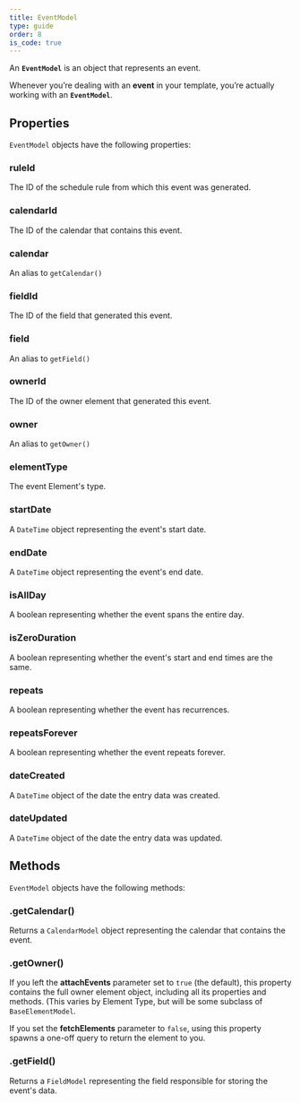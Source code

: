 ```yaml
---
title: EventModel
type: guide
order: 8
is_code: true
---
```


An **`EventModel`** is an object that represents an event.

Whenever you’re dealing with an **event** in your template, you’re actually working with an **`EventModel`**.

## **Properties**

`EventModel` objects have the following properties:

### ruleId

The ID of the schedule rule from which this event was generated.

### calendarId

The ID of the calendar that contains this event.

### calendar

An alias to `getCalendar()`

### fieldId

The ID of the field that generated this event.

### field

An alias to `getField()`

### ownerId

The ID of the owner element that generated this event.

### owner

An alias to `getOwner()`

### elementType

The event Element's type.

### startDate

A `DateTime` object representing the event's start date.

### endDate

A `DateTime` object representing the event's end date.

### isAllDay

A boolean representing whether the event spans the entire day.

### isZeroDuration

A boolean representing whether the event's start and end times are the same.

### repeats

A boolean representing whether the event has recurrences.

### repeatsForever

A boolean representing whether the event repeats forever.

### dateCreated

A `DateTime` object of the date the entry data was created.

### dateUpdated #

A `DateTime` object of the date the entry data was updated.


## Methods

`EventModel` objects have the following methods:

### .getCalendar()

Returns a `CalendarModel` object representing the calendar that contains the event.

### .getOwner()

If you left the **attachEvents** parameter set to `true` (the default), this property contains the full owner element object, including all its properties and methods. (This varies by Element Type, but will be some subclass of `BaseElementModel`.

If you set the **fetchElements** parameter to `false`, using this property spawns a one-off query to return the element to you.

### .getField()

Returns a `FieldModel` representing the field responsible for storing the event's data.
